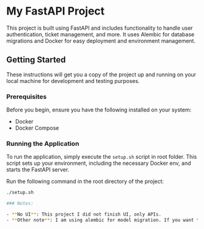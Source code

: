 # My FastAPI Project

This project is built using FastAPI and includes functionality to handle user authentication, ticket management, and more. It uses Alembic for database migrations and Docker for easy deployment and environment management.

## Getting Started

These instructions will get you a copy of the project up and running on your local machine for development and testing purposes.

### Prerequisites

Before you begin, ensure you have the following installed on your system:

- Docker
- Docker Compose

### Running the Application

To run the application, simply execute the `setup.sh` script in root folder. This script sets up your environment, including the necessary Docker env, and starts the FastAPI server.

Run the following command in the root directory of the project:

```bash
./setup.sh

### Notes:

- **No UI**: This project I did not finish UI, only APIs.
- **Other note**: I am using alembic for model migration. If you want to run locally for debug, You should change MySQL host to your localhost or MYSQL server in application/core/settings.py.
